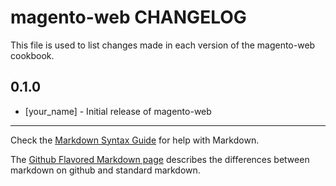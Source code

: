 magento-web CHANGELOG
=====================

This file is used to list changes made in each version of the magento-web cookbook.

0.1.0
-----
- [your_name] - Initial release of magento-web

- - -
Check the [Markdown Syntax Guide](http://daringfireball.net/projects/markdown/syntax) for help with Markdown.

The [Github Flavored Markdown page](http://github.github.com/github-flavored-markdown/) describes the differences between markdown on github and standard markdown.
